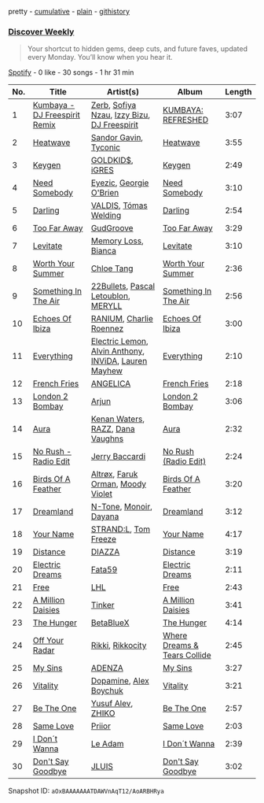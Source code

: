 pretty - [cumulative](/playlists/cumulative/37i9dQZEVXcMQ21aVFwcU6.md) - [plain](/playlists/plain/37i9dQZEVXcMQ21aVFwcU6) - [githistory](https://github.githistory.xyz/mdn522/spotify-playlist-archive/blob/main/playlists/plain/37i9dQZEVXcMQ21aVFwcU6)

### [Discover Weekly](https://open.spotify.com/playlist/37i9dQZEVXcMQ21aVFwcU6)

> Your shortcut to hidden gems, deep cuts, and future faves, updated every Monday\. You’ll know when you hear it.

[Spotify](https://open.spotify.com/user/spotify) - 0 like - 30 songs - 1 hr 31 min

| No. | Title | Artist(s) | Album | Length |
|---|---|---|---|---|
| 1 | [Kumbaya \- DJ Freespirit Remix](https://open.spotify.com/track/7aA7zdZpa5hbFjYjt5muVm) | [Zerb](https://open.spotify.com/artist/6mDl7lQiLxT0iQ8LYhAlWy), [Sofiya Nzau](https://open.spotify.com/artist/5Y2FS5YbGf7yRDumzD5nY3), [Izzy Bizu](https://open.spotify.com/artist/6b5YOgXIliAozdo49vUCJQ), [DJ Freespirit](https://open.spotify.com/artist/3Lhoqg2Seftv5GorvtCkSk) | [KUMBAYA: REFRESHED](https://open.spotify.com/album/3jVjLujXu7yWMa4D9FsUBX) | 3:07 |
| 2 | [Heatwave](https://open.spotify.com/track/0PlQjSo7tgyuplhHABYIfa) | [Sandor Gavin](https://open.spotify.com/artist/3WdYHvFVTB7OeUODdtrSfM), [Tyconic](https://open.spotify.com/artist/4b13g4tumA4DwI19d0obkJ) | [Heatwave](https://open.spotify.com/album/0GLJimRKjn7PMZhCCk4Jx0) | 3:55 |
| 3 | [Keygen](https://open.spotify.com/track/0gwdnFi4UXsbXcHWQsbRB6) | [GOLDKID$](https://open.spotify.com/artist/6PEnjhcHrk3FoMtUSHc3Jz), [iGRES](https://open.spotify.com/artist/3wT3SbXXtM07UH850EV4aO) | [Keygen](https://open.spotify.com/album/0P4qOc1i7A1mwscpBvTRZ5) | 2:49 |
| 4 | [Need Somebody](https://open.spotify.com/track/0J8ggezx6WgvcZyMzeaGfi) | [Eyezic](https://open.spotify.com/artist/1mUQNkBHUAOOesB3vc9p97), [Georgie O'Brien](https://open.spotify.com/artist/4aWDnkVvzu9Tc68DGOyXHl) | [Need Somebody](https://open.spotify.com/album/2lKsn0DJD8CRTZUI9hrAs4) | 3:10 |
| 5 | [Darling](https://open.spotify.com/track/1ugUtmAVnJOcWgQPLRx8eJ) | [VALDIS](https://open.spotify.com/artist/6MU17wCRHttZag8asC4TO0), [Tómas Welding](https://open.spotify.com/artist/5A03saeTY76fYsuWrzUXqr) | [Darling](https://open.spotify.com/album/20dPy5JTRRIPcywvv2O0B1) | 2:54 |
| 6 | [Too Far Away](https://open.spotify.com/track/0DQD0QjsjJ2V21wBOxfIqQ) | [GudGroove](https://open.spotify.com/artist/6BnrOei1Pp23ZXZk9F5Z7o) | [Too Far Away](https://open.spotify.com/album/0n5k9fuVhIDJ50LbHg7sIB) | 3:29 |
| 7 | [Levitate](https://open.spotify.com/track/1gXsuEndqOqApPGOqXCTOV) | [Memory Loss](https://open.spotify.com/artist/7vtgsxOrAmBF7y1JxyKUm3), [Bianca](https://open.spotify.com/artist/43BmOTbp0fKzSvC4YxykMl) | [Levitate](https://open.spotify.com/album/5Gsiiv23FbgcMMqJNiDrPS) | 3:10 |
| 8 | [Worth Your Summer](https://open.spotify.com/track/2XrzeucK3QId09Ct0rUBEt) | [Chloe Tang](https://open.spotify.com/artist/4uwIzZYa9X7krqWld1B7JV) | [Worth Your Summer](https://open.spotify.com/album/7LyqReHSOXbiUVwg1Qp52j) | 2:36 |
| 9 | [Something In The Air](https://open.spotify.com/track/4tt0zu0njMDCAHWeGGI1LC) | [22Bullets](https://open.spotify.com/artist/18006kpQI473m1ICcpimQ9), [Pascal Letoublon](https://open.spotify.com/artist/0oXTS2yHUnuji1R7kc9J9a), [MERYLL](https://open.spotify.com/artist/4pqY01dGuzojomnVCXYbXC) | [Something In The Air](https://open.spotify.com/album/6zRj8srW7iXJPGLxUJL5Rl) | 2:56 |
| 10 | [Echoes Of Ibiza](https://open.spotify.com/track/7BfuCLe2X5g3GL4axzEXmA) | [RANIUM](https://open.spotify.com/artist/4tEVXM7zFlEKlPVlPpR1Ki), [Charlie Roennez](https://open.spotify.com/artist/6pSJIr64WeGHbSKyQIHBgd) | [Echoes Of Ibiza](https://open.spotify.com/album/1w60l4xQHI8LWyoqrX52eD) | 3:00 |
| 11 | [Everything](https://open.spotify.com/track/0mq41d1qeqFM3qkVOwM8gv) | [Electric Lemon](https://open.spotify.com/artist/2Hn5liXHhQwNJWvjYIBB6W), [Alvin Anthony](https://open.spotify.com/artist/40SW02sSkgw10VTYc6UT9H), [INViDA](https://open.spotify.com/artist/23ShYrOhu7gvdxz5NcIQx5), [Lauren Mayhew](https://open.spotify.com/artist/1b3Fzlmx6LsJLXYPRJryEG) | [Everything](https://open.spotify.com/album/4rp1oBeEINGyVCc2Lftgf7) | 2:10 |
| 12 | [French Fries](https://open.spotify.com/track/4LKJOK0SkN1h1WLbXrzYlS) | [ANGELICA](https://open.spotify.com/artist/7yHxpT7YSJOHtVnCYnoC27) | [French Fries](https://open.spotify.com/album/7K7UzpMlra9Jafbq9iqqz9) | 2:18 |
| 13 | [London 2 Bombay](https://open.spotify.com/track/6CyyQqV8TbABcz0yixz8Jm) | [Arjun](https://open.spotify.com/artist/5tvfyAT4aOIOkumo6vw1yL) | [London 2 Bombay](https://open.spotify.com/album/0cZJxtBRIGxwMgordcwrAm) | 3:06 |
| 14 | [Aura](https://open.spotify.com/track/1ukAANe8L05RmjCmICPSLq) | [Kenan Waters](https://open.spotify.com/artist/5wqaqDigmVwxbb69jlpfOv), [RAZZ](https://open.spotify.com/artist/42vNc7YKaB7aleV5gdBz4l), [Dana Vaughns ](https://open.spotify.com/artist/6t6MMOVuuyIWNUypPUkHdo) | [Aura](https://open.spotify.com/album/7od6NJVAbP9gzyWhIjYfNc) | 2:32 |
| 15 | [No Rush \- Radio Edit](https://open.spotify.com/track/4W7Din4Kjoa7Grbksy2yeB) | [Jerry Baccardi](https://open.spotify.com/artist/4T3X3IkP2wMb1eNcZ3YgWo) | [No Rush \(Radio Edit\)](https://open.spotify.com/album/3KbuHR13fo0uEn0Y798vhk) | 2:24 |
| 16 | [Birds Of A Feather](https://open.spotify.com/track/79d4s8rp197U62mOcmr882) | [Altrøx](https://open.spotify.com/artist/045vOffxVPFfgpn3qjn5Yo), [Faruk Orman](https://open.spotify.com/artist/53ZTq0HA8Ay02PiMs4e4Sq), [Moody Violet](https://open.spotify.com/artist/1KrQKZXgiWQtPmM9wcwp0A) | [Birds Of A Feather](https://open.spotify.com/album/76B5gpjhoOMxFZwgN5Gdya) | 3:20 |
| 17 | [Dreamland](https://open.spotify.com/track/50JA7uso5ZP65G8xiEJjG6) | [N\-Tone](https://open.spotify.com/artist/0730uliNJmz5P5KiBZMcVP), [Monoir](https://open.spotify.com/artist/0TmLIfQje5MdX2ovu4yQKz), [Dayana](https://open.spotify.com/artist/5Vy6RSEJf7dqYyymV9T632) | [Dreamland](https://open.spotify.com/album/0F2Y4yp8dyRGBs3rIDgE18) | 3:12 |
| 18 | [Your Name](https://open.spotify.com/track/6SBFKneFFzqO0f2LoLLxgT) | [STRAND:L](https://open.spotify.com/artist/1WhbmNbrHKdsfyKjhXH3l5), [Tom Freeze](https://open.spotify.com/artist/2RF6ynOAWE84yZsOLE0tpo) | [Your Name](https://open.spotify.com/album/6hPt63h5SpXJ0ewnIbsheQ) | 4:17 |
| 19 | [Distance](https://open.spotify.com/track/29jgHB01curBkaiflWXoFT) | [DIAZZA](https://open.spotify.com/artist/13QwIrk208e7D8i5wPPWkI) | [Distance](https://open.spotify.com/album/62kAcw0jAuuvZ2TNehm3cq) | 3:19 |
| 20 | [Electric Dreams](https://open.spotify.com/track/4ACwLUzUuVXB2zx1hfKt7D) | [Fata59](https://open.spotify.com/artist/0VsTPnin2X6txOpTxorR2f) | [Electric Dreams](https://open.spotify.com/album/4tqEhRAKVkaeiXmVdeCy0P) | 2:11 |
| 21 | [Free](https://open.spotify.com/track/2gvUPLOzNqayw8CIz6kkx4) | [LHL](https://open.spotify.com/artist/5OsdF8s8he1UZT7NzlWBcj) | [Free](https://open.spotify.com/album/5SANDWJy4TQT529ZiO2e8P) | 2:43 |
| 22 | [A Million Daisies](https://open.spotify.com/track/3ddwgyUPtWua27uS2DE1KQ) | [Tinker](https://open.spotify.com/artist/2TGsCcqGplbVoiFn8THYBX) | [A Million Daisies](https://open.spotify.com/album/5CkQTQnDyj06AqFUkYHEWe) | 3:41 |
| 23 | [The Hunger](https://open.spotify.com/track/57mIJF2WjJzfCxCvxBT8Hu) | [BetaBlueX](https://open.spotify.com/artist/6KI23aYyw4EvGbksOiqKTD) | [The Hunger](https://open.spotify.com/album/01rRZE63EBhIuXjItWcCEq) | 4:14 |
| 24 | [Off Your Radar](https://open.spotify.com/track/4o0O7ZiT1vPR1lgmABReVe) | [Rikki](https://open.spotify.com/artist/6bVYfNixcEYrLi6yrZtKk0), [Rikkocity](https://open.spotify.com/artist/1Aardmxm9X1lrk70lpald5) | [Where Dreams & Tears Collide](https://open.spotify.com/album/32F01jbnB8qTiFbBCoZB4e) | 2:45 |
| 25 | [My Sins](https://open.spotify.com/track/3xT8qyP2rZpltEGWx1Jm5J) | [ADENZA](https://open.spotify.com/artist/0QuWDMPeZXQhme1DH0w645) | [My Sins](https://open.spotify.com/album/5zYuL2mqX10yFAvqROsLpq) | 3:27 |
| 26 | [Vitality](https://open.spotify.com/track/2PqxSndkmnj64fXAUW5wWn) | [Dopamine](https://open.spotify.com/artist/4awW7iQuJoBoEMSaeYslIk), [Alex Boychuk](https://open.spotify.com/artist/5PQIdH1jeF2EvLoTENF0qU) | [Vitality](https://open.spotify.com/album/4gamRxbii0jWTea79sWylZ) | 3:21 |
| 27 | [Be The One](https://open.spotify.com/track/12ZufbsBFSmGVCQW6I6Sdh) | [Yusuf Alev](https://open.spotify.com/artist/14E6R9xyo9QwdEvMgIsihe), [ZHIKO](https://open.spotify.com/artist/0zr2hUrgdQC7g7v2fpd166) | [Be The One](https://open.spotify.com/album/3E8cWdHLOKugSK7QcCyXzJ) | 2:57 |
| 28 | [Same Love](https://open.spotify.com/track/27XUQvyuao15aRHWDqwjin) | [Priior](https://open.spotify.com/artist/7EFRmgIYAhfsqYgdd27ocF) | [Same Love](https://open.spotify.com/album/0S7KYAKnc4OrOd8eBZivrw) | 2:03 |
| 29 | [I Don´t Wanna](https://open.spotify.com/track/4xdFcVPHrRmTAMw11TJdcr) | [Le Adam](https://open.spotify.com/artist/4iqxuZOEGIvkDJ0RPtvH29) | [I Don´t Wanna](https://open.spotify.com/album/1C1h563hAfTh0TWLKfO3Lf) | 2:39 |
| 30 | [Don't Say Goodbye](https://open.spotify.com/track/02VJY02eLkPxnWToAMiOMq) | [JLUIS](https://open.spotify.com/artist/0JJGC08V0vPCsxCj06wju3) | [Don't Say Goodbye](https://open.spotify.com/album/3VcrnQSea1Mt2u8Cs80AL7) | 3:02 |

Snapshot ID: `aOxBAAAAAAATDAWVnAqT12/AoARBHRya`
